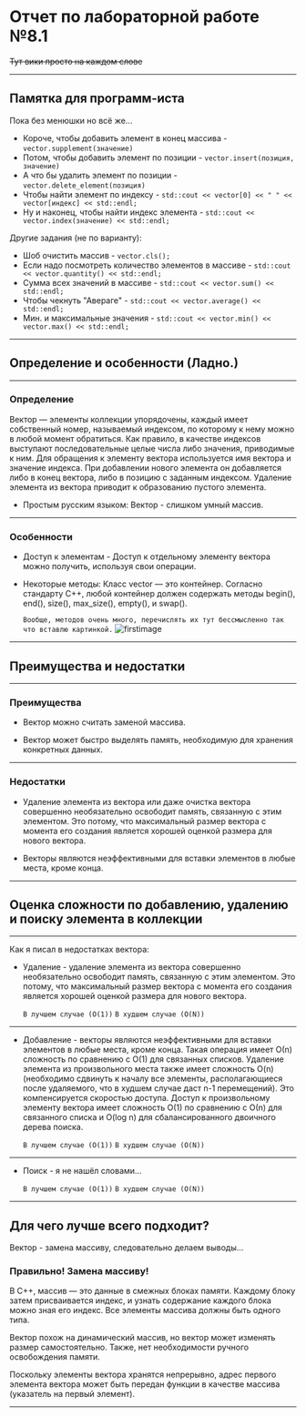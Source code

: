 # Отчет по лабораторной работе №8.1
~~Тут вики просто на каждом слове~~ 
***

## Памятка для программ-иста
Пока без менюшки но всё же... 

- Короче, чтобы добавить элемент в конец массива - `vector.supplement(значение)`
- Потом, чтобы добавить элемент по позиции - `vector.insert(позиция, значение)`
- А что бы удалить элемент по позиции - `vector.delete_element(позиция)`
- Чтобы найти элемент по индексу - `std::cout << vector[0] << " " << vector[индекс] << std::endl;`
- Ну и наконец, чтобы найти индекс элемента - `std::cout << vector.index(значение) << std::endl;`

Другие задания (не по варианту):
- Шоб очистить массив - `vector.cls();`
- Если надо посмотреть количество элементов в массиве - `std::cout << vector.quantity() << std::endl;`
- Сумма всех значений в массиве - `std::cout << vector.sum() << std::endl;`
- Чтобы чекнуть "Авераге" - `std::cout << vector.average() << std::endl;`
- Мин. и максимальные значения - `std::cout << vector.min() << vector.max() << std::endl;`
***

## Определение и особенности (Ладно.)
***

### Определение
Вектор — элементы коллекции упорядочены, каждый имеет собственный номер, называемый индексом, по которому к нему можно в любой момент обратиться. Как правило, в качестве индексов выступают последовательные целые числа либо значения, приводимые к ним. Для обращения к элементу вектора используется имя вектора и значение индекса. При добавлении нового элемента он добавляется либо в конец вектора, либо в позицию с заданным индексом. Удаление элемента из вектора приводит к образованию пустого элемента.
- Простым русским языком: Вектор - слишком умный массив.
***

### Особенности
 - Доступ к элементам - Доступ к отдельному элементу вектора можно получить, используя свои операции.
  
 - Некоторые методы: Класс vector — это контейнер. Согласно стандарту C++, любой контейнер должен содержать методы begin(), end(), size(), max_size(), empty(), и swap(). 
 
    `Вообще, методов очень много, перечислять их тут бессмысленно так что вставлю картинкой.` 
    ![firstimage](https://cdn.discordapp.com/attachments/638456948471365662/774405297607409674/unknown.png)
***

## Преимущества и недостатки
***

### Преимущества
- Вектор можно считать заменой массива.
  
- Вектор может быстро выделять память, необходимую для хранения конкретных данных.
***

### Недостатки
- Удаление элемента из вектора или даже очистка вектора совершенно необязательно освободит память, связанную с этим элементом. Это потому, что максимальный размер вектора с момента его создания является хорошей оценкой размера для нового вектора.
  
- Векторы являются неэффективными для вставки элементов в любые места, кроме конца.
***

## Оценка сложности по добавлению, удалению и поиску элемента в коллекции
***

Как я писал в недостатках вектора:

- Удаление - удаление элемента из вектора совершенно необязательно освободит память, связанную с этим элементом. Это потому, что максимальный размер вектора с момента его создания является хорошей оценкой размера для нового вектора. 
    
    `В лучшем случае (O(1))` 
    `В худшем случае (O(N))`
***
- Добавление - векторы являются неэффективными для вставки элементов в любые места, кроме конца. Такая операция имеет О(n) сложность по сравнению с O(1) для связанных списков. Удаление элемента из произвольного места также имеет сложность O(n) (необходимо сдвинуть к началу все элементы, располагающиеся после удаляемого, что в худшем случае даст n-1 перемещений). Это компенсируется скоростью доступа. Доступ к произвольному элементу вектора имеет сложность O(1) по сравнению с О(n) для связанного списка и O(log n) для сбалансированного двоичного дерева поиска.

    `В лучшем случае (O(1))` 
    `В худшем случае (O(N))`
***
  
- Поиск - я не нашёл словами...

    `В лучшем случае (O(1))` 
    `В худшем случае (O(N))`
***

## Для чего лучше всего подходит? 

Вектор - замена массиву, следовательно делаем выводы...

### Правильно! Замена массиву!

В C++, массив — это данные в смежных блоках памяти. Каждому блоку затем присваивается индекс, и узнать содержание каждого блока можно зная его индекс. Все элементы массива должны быть одного типа.

Вектор похож на динамический массив, но вектор может изменять размер самостоятельно. Также, нет необходимости ручного освобождения памяти.

Поскольку элементы вектора хранятся непрерывно, адрес первого элемента вектора может быть передан функции в качестве массива (указатель на первый элемент).
***


